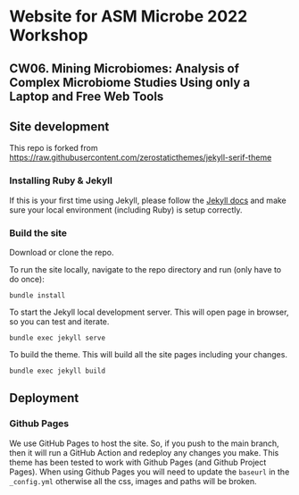 # Website for ASM Microbe 2022 Workshop

## CW06. Mining Microbiomes: Analysis of Complex Microbiome Studies Using only a Laptop and Free Web Tools

## Site development

This repo is forked from https://raw.githubusercontent.com/zerostaticthemes/jekyll-serif-theme

### Installing Ruby & Jekyll
 
If this is your first time using Jekyll, please follow the [Jekyll docs](https://jekyllrb.com/docs/installation/) and make sure your local environment (including Ruby) is setup correctly.

### Build the site

Download or clone the repo.

To run the site locally, navigate to the repo directory and run (only have to do once):

```
bundle install
``` 

To start the Jekyll local development server. This will open page in browser, so you can test and iterate.

```
bundle exec jekyll serve
``` 

To build the theme.  This will build all the site pages including your changes.
 
```
bundle exec jekyll build
```

## Deployment

### Github Pages
We use GitHub Pages to host the site.  So, if you push to the main branch, then it will run a GitHub Action and redeploy any changes you make.  This theme has been tested to work with Github Pages (and Github Project Pages). When using Github Pages you will need to update the `baseurl` in the `_config.yml` otherwise all the css, images and paths will be broken.


